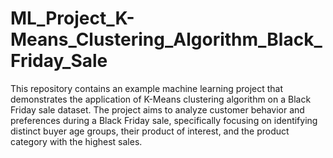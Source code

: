 # ML_Project_K-Means_Clustering_Algorithm_Black_Friday_Sale
This repository contains an example machine learning project that demonstrates the application of K-Means clustering algorithm on a Black Friday sale dataset. The project aims to analyze customer behavior and preferences during a Black Friday sale, specifically focusing on identifying distinct buyer age groups, their product of interest, and the product category with the highest sales.
